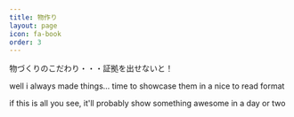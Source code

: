 ```yaml
---
title: 物作り
layout: page
icon: fa-book
order: 3
---
```


物づくりのこだわり・・・証拠を出せないと！

well i always made things... time to showcase them in a nice to read format

if this is all you see, it'll probably show something awesome in a day or two
